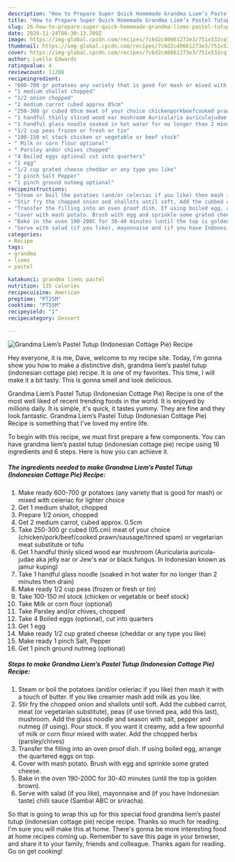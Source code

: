 ```yaml
---
description: "How to Prepare Super Quick Homemade Grandma Liem’s Pastel Tutup (Indonesian Cottage Pie) Recipe"
title: "How to Prepare Super Quick Homemade Grandma Liem’s Pastel Tutup (Indonesian Cottage Pie) Recipe"
slug: 26-how-to-prepare-super-quick-homemade-grandma-liems-pastel-tutup-indonesian-cottage-pie-recipe
date: 2020-11-24T06:30:13.709Z
image: https://img-global.cpcdn.com/recipes/7c6d2c40661273e3/751x532cq70/grandma-liems-pastel-tutup-indonesian-cottage-pie-recipe-recipe-main-photo.jpg
thumbnail: https://img-global.cpcdn.com/recipes/7c6d2c40661273e3/751x532cq70/grandma-liems-pastel-tutup-indonesian-cottage-pie-recipe-recipe-main-photo.jpg
cover: https://img-global.cpcdn.com/recipes/7c6d2c40661273e3/751x532cq70/grandma-liems-pastel-tutup-indonesian-cottage-pie-recipe-recipe-main-photo.jpg
author: Luella Edwards
ratingvalue: 4
reviewcount: 11288
recipeingredient:
- "600-700 gr potatoes any variety that is good for mash or mixed with celeriac for lighter choice"
- "1 medium shallot chopped"
- "1/2 onion chopped"
- "2 medium carrot cubed approx 05cm"
- "250-300 gr cubed 05cm meat of your choice chickenporkbeefcooked prawnsausagetinned spam or vegetarian meat substitute or tofu"
- "1 handful thinly sliced wood ear mushroom Auricularia auriculajudae aka jelly ear or Jews ear or black fungus In Indonesian known as jamur kuping"
- "1 handful glass noodle soaked in hot water for no longer than 2 minutes then drain"
- "1/2 cup peas frozen or fresh or tin"
- "100-150 ml stock chicken or vegetable or beef stock"
- " Milk or corn flour optional"
- " Parsley andor chives chopped"
- "4 Boiled eggs optional cut into quarters"
- "1 egg"
- "1/2 cup grated cheese cheddar or any type you like"
- "1 pinch Salt Pepper"
- "1 pinch ground nutmeg optional"
recipeinstructions:
- "Steam or boil the potatoes (and/or celeriac if you like) then mash it with a touch of butter. If you like creamier mash add milk as you like."
- "Stir fry the chopped onion and shallots until soft. Add the cubbed carrot, meat (or vegetarian substitute), peas (if use tinned pea, add this last), mushroom. Add the glass noodle and season with salt, pepper and nutmeg (if using). Pour stock. If you want it creamy, add a few spoonful of milk or corn flour mixed with water. Add the chopped herbs (parsley/chives)"
- "Transfer the filling into an oven proof dish. If using boiled egg, arrange the quartered eggs on top."
- "Cover with mash potato. Brush with egg and sprinkle some grated cheese."
- "Bake in the oven 190-200C for 30-40 minutes (until the top is golden brown)."
- "Serve with salad (if you like), mayonnaise and (if you have Indonesian taste) chilli sauce (Sambal ABC or sriracha)."
categories:
- Recipe
tags:
- grandma
- liems
- pastel

katakunci: grandma liems pastel 
nutrition: 135 calories
recipecuisine: American
preptime: "PT25M"
cooktime: "PT55M"
recipeyield: "1"
recipecategory: Dessert

---
```



![Grandma Liem’s Pastel Tutup (Indonesian Cottage Pie) Recipe](https://img-global.cpcdn.com/recipes/7c6d2c40661273e3/751x532cq70/grandma-liems-pastel-tutup-indonesian-cottage-pie-recipe-recipe-main-photo.jpg)

Hey everyone, it is me, Dave, welcome to my recipe site. Today, I'm gonna show you how to make a distinctive dish, grandma liem’s pastel tutup (indonesian cottage pie) recipe. It is one of my favorites. This time, I will make it a bit tasty. This is gonna smell and look delicious.



Grandma Liem’s Pastel Tutup (Indonesian Cottage Pie) Recipe is one of the most well liked of recent trending foods in the world. It is enjoyed by millions daily. It is simple, it's quick, it tastes yummy. They are fine and they look fantastic. Grandma Liem’s Pastel Tutup (Indonesian Cottage Pie) Recipe is something that I've loved my entire life.


To begin with this recipe, we must first prepare a few components. You can have grandma liem’s pastel tutup (indonesian cottage pie) recipe using 16 ingredients and 6 steps. Here is how you can achieve it.

<!--inarticleads1-->

##### The ingredients needed to make Grandma Liem’s Pastel Tutup (Indonesian Cottage Pie) Recipe:

1. Make ready 600-700 gr potatoes (any variety that is good for mash) or mixed with celeriac for lighter choice
1. Get 1 medium shallot, chopped
1. Prepare 1/2 onion, chopped
1. Get 2 medium carrot, cubed approx. 0.5cm
1. Take 250-300 gr cubed (05.cm) meat of your choice (chicken/pork/beef/cooked prawn/sausage/tinned spam) or vegetarian meat substitute or tofu
1. Get 1 handful thinly sliced wood ear mushroom (Auricularia auricula-judae aka jelly ear or Jew&#39;s ear or black fungus. In Indonesian known as jamur kuping)
1. Take 1 handful glass noodle (soaked in hot water for no longer than 2 minutes then drain)
1. Make ready 1/2 cup peas (frozen or fresh or tin)
1. Take 100-150 ml stock (chicken or vegetable or beef stock)
1. Take  Milk or corn flour (optional)
1. Take  Parsley and/or chives, chopped
1. Take 4 Boiled eggs (optional), cut into quarters
1. Get 1 egg
1. Make ready 1/2 cup grated cheese (cheddar or any type you like)
1. Make ready 1 pinch Salt, Pepper
1. Get 1 pinch ground nutmeg (optional)




<!--inarticleads2-->

##### Steps to make Grandma Liem’s Pastel Tutup (Indonesian Cottage Pie) Recipe:

1. Steam or boil the potatoes (and/or celeriac if you like) then mash it with a touch of butter. If you like creamier mash add milk as you like.
1. Stir fry the chopped onion and shallots until soft. Add the cubbed carrot, meat (or vegetarian substitute), peas (if use tinned pea, add this last), mushroom. Add the glass noodle and season with salt, pepper and nutmeg (if using). Pour stock. If you want it creamy, add a few spoonful of milk or corn flour mixed with water. Add the chopped herbs (parsley/chives)
1. Transfer the filling into an oven proof dish. If using boiled egg, arrange the quartered eggs on top.
1. Cover with mash potato. Brush with egg and sprinkle some grated cheese.
1. Bake in the oven 190-200C for 30-40 minutes (until the top is golden brown).
1. Serve with salad (if you like), mayonnaise and (if you have Indonesian taste) chilli sauce (Sambal ABC or sriracha).




So that is going to wrap this up for this special food grandma liem’s pastel tutup (indonesian cottage pie) recipe recipe. Thanks so much for reading. I'm sure you will make this at home. There's gonna be more interesting food at home recipes coming up. Remember to save this page in your browser, and share it to your family, friends and colleague. Thanks again for reading. Go on get cooking!
